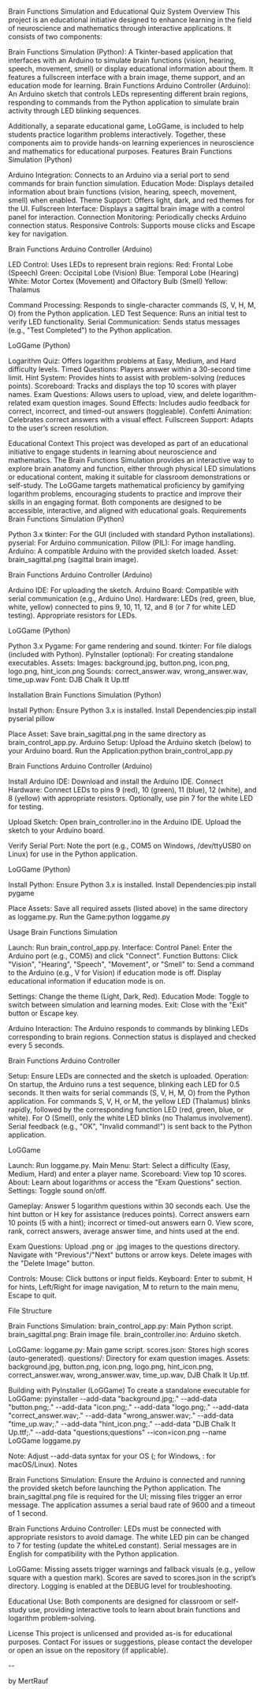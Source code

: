 Brain Functions Simulation and Educational Quiz System
Overview
This project is an educational initiative designed to enhance learning in the field of neuroscience and mathematics through interactive applications. It consists of two components:

Brain Functions Simulation (Python): A Tkinter-based application that interfaces with an Arduino to simulate brain functions (vision, hearing, speech, movement, smell) or display educational information about them. It features a fullscreen interface with a brain image, theme support, and an education mode for learning.
Brain Functions Arduino Controller (Arduino): An Arduino sketch that controls LEDs representing different brain regions, responding to commands from the Python application to simulate brain activity through LED blinking sequences.

Additionally, a separate educational game, LoGGame, is included to help students practice logarithm problems interactively. Together, these components aim to provide hands-on learning experiences in neuroscience and mathematics for educational purposes.
Features
Brain Functions Simulation (Python)

Arduino Integration: Connects to an Arduino via a serial port to send commands for brain function simulation.
Education Mode: Displays detailed information about brain functions (vision, hearing, speech, movement, smell) when enabled.
Theme Support: Offers light, dark, and red themes for the UI.
Fullscreen Interface: Displays a sagittal brain image with a control panel for interaction.
Connection Monitoring: Periodically checks Arduino connection status.
Responsive Controls: Supports mouse clicks and Escape key for navigation.

Brain Functions Arduino Controller (Arduino)

LED Control: Uses LEDs to represent brain regions:
Red: Frontal Lobe (Speech)
Green: Occipital Lobe (Vision)
Blue: Temporal Lobe (Hearing)
White: Motor Cortex (Movement) and Olfactory Bulb (Smell)
Yellow: Thalamus


Command Processing: Responds to single-character commands (S, V, H, M, O) from the Python application.
LED Test Sequence: Runs an initial test to verify LED functionality.
Serial Communication: Sends status messages (e.g., "Test Completed") to the Python application.

LoGGame (Python)

Logarithm Quiz: Offers logarithm problems at Easy, Medium, and Hard difficulty levels.
Timed Questions: Players answer within a 30-second time limit.
Hint System: Provides hints to assist with problem-solving (reduces points).
Scoreboard: Tracks and displays the top 10 scores with player names.
Exam Questions: Allows users to upload, view, and delete logarithm-related exam question images.
Sound Effects: Includes audio feedback for correct, incorrect, and timed-out answers (toggleable).
Confetti Animation: Celebrates correct answers with a visual effect.
Fullscreen Support: Adapts to the user’s screen resolution.

Educational Context
This project was developed as part of an educational initiative to engage students in learning about neuroscience and mathematics. The Brain Functions Simulation provides an interactive way to explore brain anatomy and function, either through physical LED simulations or educational content, making it suitable for classroom demonstrations or self-study. The LoGGame targets mathematical proficiency by gamifying logarithm problems, encouraging students to practice and improve their skills in an engaging format. Both components are designed to be accessible, interactive, and aligned with educational goals.
Requirements
Brain Functions Simulation (Python)

Python 3.x
tkinter: For the GUI (included with standard Python installations).
pyserial: For Arduino communication.
Pillow (PIL): For image handling.
Arduino: A compatible Arduino with the provided sketch loaded.
Asset: brain_sagittal.png (sagittal brain image).

Brain Functions Arduino Controller (Arduino)

Arduino IDE: For uploading the sketch.
Arduino Board: Compatible with serial communication (e.g., Arduino Uno).
Hardware:
LEDs (red, green, blue, white, yellow) connected to pins 9, 10, 11, 12, and 8 (or 7 for white LED testing).
Appropriate resistors for LEDs.



LoGGame (Python)

Python 3.x
Pygame: For game rendering and sound.
tkinter: For file dialogs (included with Python).
PyInstaller (optional): For creating standalone executables.
Assets:
Images: background.jpg, button.png, icon.png, logo.png, hint_icon.png
Sounds: correct_answer.wav, wrong_answer.wav, time_up.wav
Font: DJB Chalk It Up.ttf



Installation
Brain Functions Simulation (Python)

Install Python: Ensure Python 3.x is installed.
Install Dependencies:pip install pyserial pillow


Place Asset: Save brain_sagittal.png in the same directory as brain_control_app.py.
Arduino Setup: Upload the Arduino sketch (below) to your Arduino board.
Run the Application:python brain_control_app.py



Brain Functions Arduino Controller (Arduino)

Install Arduino IDE: Download and install the Arduino IDE.
Connect Hardware:
Connect LEDs to pins 9 (red), 10 (green), 11 (blue), 12 (white), and 8 (yellow) with appropriate resistors.
Optionally, use pin 7 for the white LED for testing.


Upload Sketch:
Open brain_controller.ino in the Arduino IDE.
Upload the sketch to your Arduino board.


Verify Serial Port: Note the port (e.g., COM5 on Windows, /dev/ttyUSB0 on Linux) for use in the Python application.

LoGGame (Python)

Install Python: Ensure Python 3.x is installed.
Install Dependencies:pip install pygame


Place Assets: Save all required assets (listed above) in the same directory as loggame.py.
Run the Game:python loggame.py



Usage
Brain Functions Simulation

Launch: Run brain_control_app.py.
Interface:
Control Panel: Enter the Arduino port (e.g., COM5) and click "Connect".
Function Buttons: Click "Vision", "Hearing", "Speech", "Movement", or "Smell" to:
Send a command to the Arduino (e.g., V for Vision) if education mode is off.
Display educational information if education mode is on.


Settings: Change the theme (Light, Dark, Red).
Education Mode: Toggle to switch between simulation and learning modes.
Exit: Close with the "Exit" button or Escape key.


Arduino Interaction:
The Arduino responds to commands by blinking LEDs corresponding to brain regions.
Connection status is displayed and checked every 5 seconds.



Brain Functions Arduino Controller

Setup: Ensure LEDs are connected and the sketch is uploaded.
Operation:
On startup, the Arduino runs a test sequence, blinking each LED for 0.5 seconds.
It then waits for serial commands (S, V, H, M, O) from the Python application.
For commands S, V, H, or M, the yellow LED (Thalamus) blinks rapidly, followed by the corresponding function LED (red, green, blue, or white).
For O (Smell), only the white LED blinks (no Thalamus involvement).
Serial feedback (e.g., "OK", "Invalid command!") is sent back to the Python application.



LoGGame

Launch: Run loggame.py.
Main Menu:
Start: Select a difficulty (Easy, Medium, Hard) and enter a player name.
Scoreboard: View top 10 scores.
About: Learn about logarithms or access the "Exam Questions" section.
Settings: Toggle sound on/off.


Gameplay:
Answer 5 logarithm questions within 30 seconds each.
Use the hint button or H key for assistance (reduces points).
Correct answers earn 10 points (5 with a hint); incorrect or timed-out answers earn 0.
View score, rank, correct answers, average answer time, and hints used at the end.


Exam Questions:
Upload .png or .jpg images to the questions directory.
Navigate with "Previous"/"Next" buttons or arrow keys.
Delete images with the "Delete Image" button.


Controls:
Mouse: Click buttons or input fields.
Keyboard: Enter to submit, H for hints, Left/Right for image navigation, M to return to the main menu, Escape to quit.



File Structure

Brain Functions Simulation:
brain_control_app.py: Main Python script.
brain_sagittal.png: Brain image file.
brain_controller.ino: Arduino sketch.


LoGGame:
loggame.py: Main game script.
scores.json: Stores high scores (auto-generated).
questions/: Directory for exam question images.
Assets: background.jpg, button.png, icon.png, logo.png, hint_icon.png, correct_answer.wav, wrong_answer.wav, time_up.wav, DJB Chalk It Up.ttf.



Building with PyInstaller (LoGGame)
To create a standalone executable for LoGGame:
pyinstaller --add-data "background.jpg;." --add-data "button.png;." --add-data "icon.png;." --add-data "logo.png;." --add-data "correct_answer.wav;." --add-data "wrong_answer.wav;." --add-data "time_up.wav;." --add-data "hint_icon.png;." --add-data "DJB Chalk It Up.ttf;." --add-data "questions;questions" --icon=icon.png --name LoGGame loggame.py

Note: Adjust --add-data syntax for your OS (; for Windows, : for macOS/Linux).
Notes

Brain Functions Simulation:
Ensure the Arduino is connected and running the provided sketch before launching the Python application.
The brain_sagittal.png file is required for the UI; missing files trigger an error message.
The application assumes a serial baud rate of 9600 and a timeout of 1 second.


Brain Functions Arduino Controller:
LEDs must be connected with appropriate resistors to avoid damage.
The white LED pin can be changed to 7 for testing (update the whiteLed constant).
Serial messages are in English for compatibility with the Python application.


LoGGame:
Missing assets trigger warnings and fallback visuals (e.g., yellow square with a question mark).
Scores are saved to scores.json in the script’s directory.
Logging is enabled at the DEBUG level for troubleshooting.


Educational Use: Both components are designed for classroom or self-study use, providing interactive tools to learn about brain functions and logarithm problem-solving.

License
This project is unlicensed and provided as-is for educational purposes.
Contact
For issues or suggestions, please contact the developer or open an issue on the repository (if applicable).

--

by MertRauf
